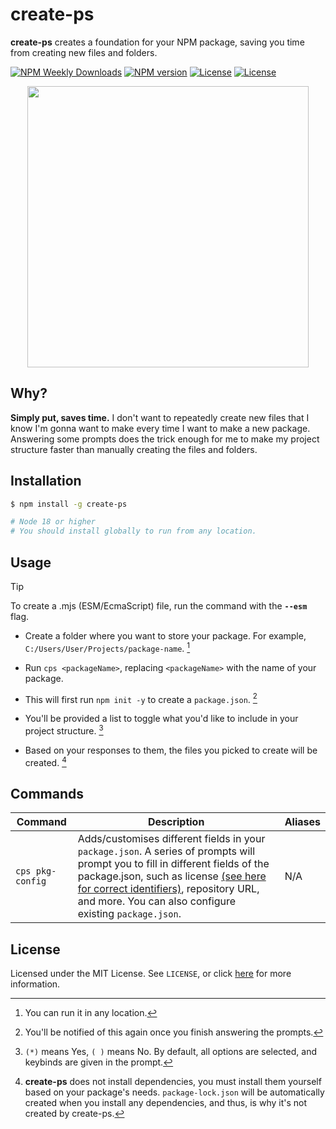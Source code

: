 # create-ps

**create-ps** creates a foundation for your NPM package, saving you time from creating new files and folders.

[![NPM Weekly Downloads](https://img.shields.io/npm/dw/create-ps.svg?style=flat&colorA=black&colorB=blue)](https://npmjs.org/package/create-ps "Weekly downloads from NPM.")
[![NPM version](https://img.shields.io/npm/v/create-ps.svg?style=flat&colorA=black)](https://www.npmjs.com/package/create-ps "The latest NPM version.")
[![License](https://shields.io/github/license/inttter/create-ps?labelColor=black&colorB=blue)](https://github.com/inttter/create-ps/blob/master/LICENSE/ "create-ps's license.")
[![License](https://img.shields.io/badge/donate-kofi-f39f37?labelColor=black&colorB=blue)](https://ko-fi.com/intter "My Ko-fi donation page.")


<div align="center">
<img src="https://github.com/inttter/create-ps/assets/73017070/c13136f3-86b3-4841-aba7-dcfd22491c6c" width="450">
</div>


## Why?

**Simply put, saves time.** I don't want to repeatedly create new files that I know I'm gonna want to make every time I want to make a new package. Answering some prompts does the trick enough for me to make my project structure faster than manually creating the files and folders.

## Installation

```bash
$ npm install -g create-ps

# Node 18 or higher
# You should install globally to run from any location.
```

## Usage

> [!TIP]
> To create a .mjs (ESM/EcmaScript) file, run the command with the **```--esm```** flag.

* Create a folder where you want to store your package. For example,  ```C:/Users/User/Projects/package-name```. [^1]

* Run ```cps <packageName>```,
replacing ```<packageName>``` with the name of your package.

* This will first run  ```npm init -y``` to create a  ```package.json```. [^2]

* You'll be provided a list to toggle what you'd like to include in your project structure. [^3]

* Based on your responses to them, the files you picked to create will be created. [^4]

## Commands

|   Command      |    Description    |     Aliases      | 
|----------|-----------|---------------------------|
```cps pkg-config``` | Adds/customises different fields in your ```package.json```. A series of prompts will prompt you to fill in different fields of the package.json, such as license [(see here for correct identifiers)](https://spdx.org/licenses/), repository URL, and more. You can also configure existing ```package.json```. | N/A | 


## License

Licensed under the MIT License. See ```LICENSE```, or click [here](https://github.com/inttter/create-ps/blob/master/LICENSE) for more information.


[^1]: You can run it in any location.

[^2]: You'll be notified of this again once you finish answering the prompts.

[^3]: ```(*)``` means Yes,  ```( )``` means No. By default, all options are selected, and keybinds are given in the prompt.

[^4]: **create-ps** does not install dependencies, you must install them yourself based on your package's needs. ```package-lock.json``` will be automatically created when you install any dependencies, and thus, is why it's not created by create-ps.